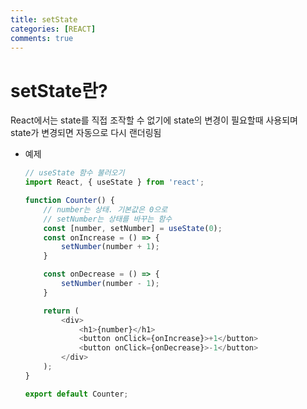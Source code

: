 ```yaml
---
title: setState
categories: [REACT]
comments: true
---
```


# setState란?  
React에서는 state를 직접 조작할 수 없기에 state의 변경이 필요할때 사용되며  
state가 변경되면 자동으로 다시 랜더링됨

- 예제
    ``` javascript
    // useState 함수 불러오기
    import React, { useState } from 'react';

    function Counter() {
        // number는 상태. 기본값은 0으로
        // setNumber는 상태를 바꾸는 함수
        const [number, setNumber] = useState(0);
        const onIncrease = () => {
            setNumber(number + 1);
        }

        const onDecrease = () => {
            setNumber(number - 1);
        }

        return (
            <div>
                <h1>{number}</h1>
                <button onClick={onIncrease}>+1</button>
                <button onClick={onDecrease}>-1</button>
            </div>
        );
    }

    export default Counter;
    ```